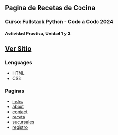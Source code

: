 ## Pagina de Recetas de Cocina
### Curso: Fullstack Python - Codo a Codo 2024
#### Actividad Practica, Unidad 1 y 2

## [Ver Sitio](https://admred.github.io/codoacodo2024/)

### Lenguages

- HTML
- CSS

### Paginas
- [index](https://admred.github.io/codoacodo2024/)
- [about](https://admred.github.io/codoacodo2024/pages/about.html)
- [contact](https://admred.github.io/codoacodo2024/pages/contact.html)
- [receta](https://admred.github.io/codoacodo2024/pages/receta.html)
- [sucursales](https://admred.github.io/codoacodo2024/pages/sucursales.html)
- [registro](https://admred.github.io/codoacodo2024/pages/register.html)
